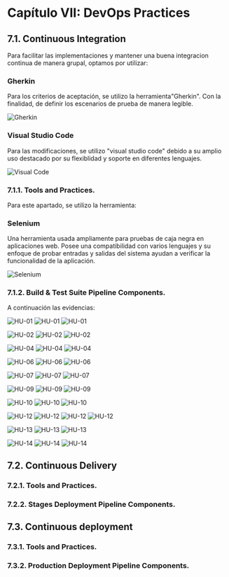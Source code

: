 # Capítulo VII: DevOps Practices
## 7.1. Continuous Integration
Para facilitar las implementaciones y mantener una buena integracion continua de manera grupal, optamos por utilizar:
### Gherkin

Para los criterios de aceptación, se utilizo la herramienta"Gherkin". Con la finalidad, de definir los escenarios de prueba de manera legible.

![Gherkin](https://github.com/user-attachments/assets/5205ece0-d9b1-4b76-a7d7-9783e6bfff3b)

### Visual Studio Code

Para las modificaciones, se utilizo "visual studio code" debido a su amplio uso destacado por su flexiblidad y soporte en diferentes lenguajes.

![Visual Code](https://github.com/user-attachments/assets/ee22fd3a-9f1f-45f6-b41c-e9a3457e8705)
### 7.1.1. Tools and Practices.
Para este apartado, se utilizo la herramienta:

### Selenium

Una herramienta usada ampliamente para pruebas de caja negra en aplicaciones web. Posee una compatibilidad con varios lenguajes y su enfoque de probar entradas y salidas del sistema ayudan a verificar la funcionalidad  de la aplicación.

![Selenium](https://github.com/user-attachments/assets/e20729f5-70c1-4937-a419-bbaaeb9a784f)

### 7.1.2. Build & Test Suite Pipeline Components.
A continuación las evidencias:


![HU-01](https://github.com/user-attachments/assets/a9d7bef3-bd51-4d42-8a32-15a40565dda8)
![HU-01](https://github.com/user-attachments/assets/ad109c33-eefb-4b6f-8ee8-3012399295a0)
![HU-01](https://github.com/user-attachments/assets/fc98d72d-8be2-4cf3-ba5f-27aba89968ef)


![HU-02](https://github.com/user-attachments/assets/5a759a57-588b-41c5-b2bb-6fdda677f01f)
![HU-02](https://github.com/user-attachments/assets/802cb0ab-9904-4cc2-b98e-33b02baced3b)
![HU-02](https://github.com/user-attachments/assets/b1c3c579-678a-4ff4-8776-654eff3043b2)


![HU-04](https://github.com/user-attachments/assets/75774608-21d9-420a-bd0d-e155036dfaa6)
![HU-04](https://github.com/user-attachments/assets/2192042e-83b3-4f54-9b49-aed4754dc184)
![HU-04](https://github.com/user-attachments/assets/ab6e038c-d684-4c52-916e-2915735019fd)


![HU-06](https://github.com/user-attachments/assets/5e9dd705-df66-42ef-903d-ad2a56676aa9)
![HU-06](https://github.com/user-attachments/assets/97281a97-c83d-4fc5-9546-aedd964c04fa)
![HU-06](https://github.com/user-attachments/assets/b0e67fbf-5432-445d-a14d-c758193ba9ea)


![HU-07](https://github.com/user-attachments/assets/99642da6-205f-4b88-81a6-997ef5d7c906)
![HU-07](https://github.com/user-attachments/assets/a5c12036-a4ec-4c7c-859c-782f0a75a7d0)
![HU-07](https://github.com/user-attachments/assets/80cf4f6c-2a6a-4dba-bfe3-06c7924f5bd8)


![HU-09](https://github.com/user-attachments/assets/5df48bdb-74b9-4f26-ac57-1f00ece05ccc)
![HU-09](https://github.com/user-attachments/assets/4dd8ef5d-e8e8-4cbd-bbdd-bcd52054e729)
![HU-09](https://github.com/user-attachments/assets/b13ee0bc-bdff-4ae6-8dd3-d3ea4cafb576)


![HU-10](https://github.com/user-attachments/assets/b42ea627-64fa-4225-9443-ed26bf127328)
![HU-10](https://github.com/user-attachments/assets/e1b7b320-fd47-4b06-9ee2-a2cd1ad41a95)
![HU-10](https://github.com/user-attachments/assets/d78c3869-d227-42e2-9d84-dd613f5c0fd5)




![HU-12](https://github.com/user-attachments/assets/976b5358-1289-4bde-8254-1996f3fe9442)
![HU-12](https://github.com/user-attachments/assets/e150dc9e-0f21-430d-bc9b-ff831058db00)
![HU-12](https://github.com/user-attachments/assets/9130a95c-bf10-4827-ae00-7221bfc3ab5a)
![HU-12](https://github.com/user-attachments/assets/19b57f23-6ec9-473a-92c5-bd8c733fe47a)



![HU-13](https://github.com/user-attachments/assets/dc973c87-8a20-4a07-bc3f-94eb63fffe9c)
![HU-13](https://github.com/user-attachments/assets/bc2e06fc-eb33-4640-86a3-305fef1b2594)
![HU-13](https://github.com/user-attachments/assets/b8f854c0-7a41-4be3-bfde-e49e1db5f45c)


![HU-14](https://github.com/user-attachments/assets/bb26178b-6187-4d15-a98c-e79a1e284a26)
![HU-14](https://github.com/user-attachments/assets/6902cfa3-762d-47e1-a3d4-908bfcf6c919)
![HU-14](https://github.com/user-attachments/assets/a9bf8ead-7503-45e8-b901-c5f14031c04b)



## 7.2. Continuous Delivery


### 7.2.1. Tools and Practices.

### 7.2.2. Stages Deployment Pipeline Components.

## 7.3. Continuous deployment

### 7.3.1. Tools and Practices.

### 7.3.2. Production Deployment Pipeline Components.

